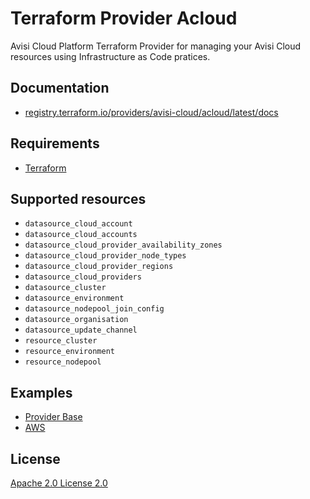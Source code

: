 # Terraform Provider Acloud

Avisi Cloud Platform Terraform Provider for managing your Avisi Cloud resources using Infrastructure as Code pratices.

## Documentation

- [registry.terraform.io/providers/avisi-cloud/acloud/latest/docs](https://registry.terraform.io/providers/avisi-cloud/acloud/latest/docs)

## Requirements

- [Terraform](https://developer.hashicorp.com/terraform/install)

## Supported resources

- `datasource_cloud_account`
- `datasource_cloud_accounts`
- `datasource_cloud_provider_availability_zones`
- `datasource_cloud_provider_node_types`
- `datasource_cloud_provider_regions`
- `datasource_cloud_providers`
- `datasource_cluster`
- `datasource_environment`
- `datasource_nodepool_join_config`
- `datasource_organisation`
- `datasource_update_channel`
- `resource_cluster`
- `resource_environment`
- `resource_nodepool`

## Examples

- [Provider Base](examples/provider)
- [AWS](examples/aws)

## License

[Apache 2.0 License 2.0](lICENSE)
